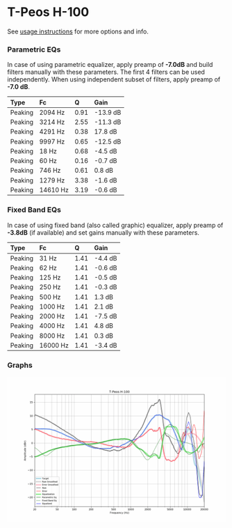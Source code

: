# T-Peos H-100
See [usage instructions](https://github.com/jaakkopasanen/AutoEq#usage) for more options and info.

### Parametric EQs
In case of using parametric equalizer, apply preamp of **-7.0dB** and build filters manually
with these parameters. The first 4 filters can be used independently.
When using independent subset of filters, apply preamp of **-7.0 dB**.

| Type    | Fc       |    Q | Gain     |
|:--------|:---------|:-----|:---------|
| Peaking | 2094 Hz  | 0.91 | -13.9 dB |
| Peaking | 3214 Hz  | 2.55 | -11.3 dB |
| Peaking | 4291 Hz  | 0.38 | 17.8 dB  |
| Peaking | 9997 Hz  | 0.65 | -12.5 dB |
| Peaking | 18 Hz    | 0.68 | -4.5 dB  |
| Peaking | 60 Hz    | 0.16 | -0.7 dB  |
| Peaking | 746 Hz   | 0.61 | 0.8 dB   |
| Peaking | 1279 Hz  | 3.38 | -1.6 dB  |
| Peaking | 14610 Hz | 3.19 | -0.6 dB  |

### Fixed Band EQs
In case of using fixed band (also called graphic) equalizer, apply preamp of **-3.8dB**
(if available) and set gains manually with these parameters.

| Type    | Fc       |    Q | Gain    |
|:--------|:---------|:-----|:--------|
| Peaking | 31 Hz    | 1.41 | -4.4 dB |
| Peaking | 62 Hz    | 1.41 | -0.6 dB |
| Peaking | 125 Hz   | 1.41 | -0.5 dB |
| Peaking | 250 Hz   | 1.41 | -0.3 dB |
| Peaking | 500 Hz   | 1.41 | 1.3 dB  |
| Peaking | 1000 Hz  | 1.41 | 2.1 dB  |
| Peaking | 2000 Hz  | 1.41 | -7.5 dB |
| Peaking | 4000 Hz  | 1.41 | 4.8 dB  |
| Peaking | 8000 Hz  | 1.41 | 0.3 dB  |
| Peaking | 16000 Hz | 1.41 | -3.4 dB |

### Graphs
![](./T-Peos%20H-100.png)